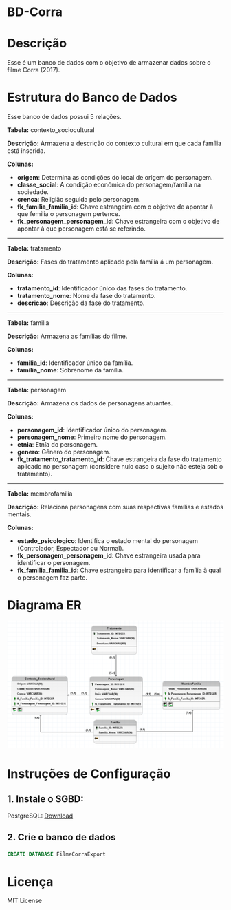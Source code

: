 # BD-Corra

# Descrição
Esse é um banco de dados com o objetivo de armazenar dados sobre o filme Corra (2017).

# Estrutura do Banco de Dados
Esse banco de dados possui 5 relações. 

**Tabela:** contexto_sociocultural

**Descrição:** Armazena a descrição do contexto cultural em que cada família está inserida.

**Colunas:**
- **origem**: Determina as condições do local de origem do personagem.
- **classe_social**: A condição econômica do personagem/família na sociedade. 
- **crenca**: Religião seguida pelo personagem. 
- **fk_familia_familia_id**: Chave estrangeira com o objetivo de apontar à que femilia o personagem pertence. 
- **fk_personagem_personagem_id**: Chave estrangeira com o objetivo de apontar à que personagem está se referindo.

___
**Tabela:** tratamento 

**Descrição:** Fases do tratamento aplicado pela família á um personagem. 

**Colunas:** 
- **tratamento_id**: Identificador único das fases do tratamento. 
- **tratamento_nome**: Nome da fase do tratamento.
- **descricao**: Descrição da fase do tratamento.

___
**Tabela:** familia

**Descrição:** Armazena as famílias do filme.

**Colunas:**
- **familia_id**: Identificador único da família. 
- **familia_nome**: Sobrenome da família.

___
**Tabela:** personagem

**Descrição:** Armazena os dados de personagens atuantes.
 
**Colunas:** 
- **personagem_id**: Identificador único do personagem.
- **personagem_nome**: Primeiro nome do personagem. 
- **etnia**: Etnía do personagem.
- **genero**: Gênero do personagem.
- **fk_tratamento_tratamento_id**: Chave estrangeira da fase do tratamento aplicado no personagem (considere nulo caso o sujeito não esteja sob o tratamento).

___
**Tabela:** membrofamilia 

**Descrição:** Relaciona personagens com suas respectivas famílias e estados mentais. 

**Colunas:** 
- **estado_psicologico**: Identifica o estado mental do personagem (Controlador, Espectador ou Normal).
- **fk_personagem_personagem_id**: Chave estrangeira usada para identificar o personagem. 
- **fk_familia_familia_id**: Chave estrangeira para identificar a família à qual o personagem faz parte.

# Diagrama ER
<img src=".\ER-Logico1.png">

# Instruções de Configuração
## 1. Instale o SGBD:
PostgreSQL: [Download](https://www.enterprisedb.com/downloads/postgres-postgresql-downloads)
## 2. Crie o banco de dados
```SQL
CREATE DATABASE FilmeCorraExport
```

# Licença
MIT License
